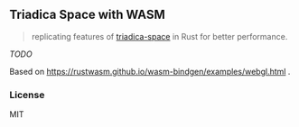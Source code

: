 ## Triadica Space with WASM

> replicating features of [triadica-space](https://github.com/Quatrefoil-GL/triadica-space) in Rust for better performance.

_TODO_

Based on https://rustwasm.github.io/wasm-bindgen/examples/webgl.html .

### License

MIT
